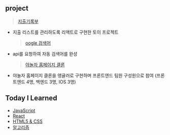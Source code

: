 ## project

> <a href="https://github.com/gayoungaa91/portfolio/tree/master/project/expenditurelist">지출기록부</a>

- 지출 리스트를 관리하도록 리액트로 구현한 토이 프로젝트
  > <a href="https://github.com/gayoungaa91/portfolio/tree/master/project/oogle">oogle 검색어</a>
- api를 요청하여 자동 검색어를 완성
  > <a href="https://github.com/gayoungaa91/portfolio/tree/master/project/yanolja">야놀자 홈페이지 클론</a>
- 야놀자 홈페이지 클론을 앵귤러로 구현하며 프론트엔드 팀원 구성원으로 참여 (프론트엔드 4명, 백엔드 3명, IOS 3명)

## Today I Learned

- <a href="https://github.com/gayoungaa91/portfolio/tree/master/til/Javascript">JavaScript</a><br>
- <a href="https://github.com/gayoungaa91/portfolio/tree/master/til/React">React</a><br>
- <a href="https://github.com/gayoungaa91/portfolio/tree/master/til/HTML5%20%26%20CSS3">HTML5 & CSS</a><br>
- <a href="https://github.com/gayoungaa91/portfolio/tree/master/til/Algorithm">알고리즘</a>

